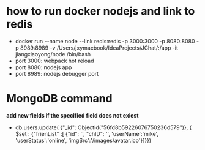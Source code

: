 how to run docker nodejs and link to redis
===============================================
- docker run --name node --link redis:redis -p 3000:3000 -p 8080:8080 -p 8989:8989 -v /Users/jxymacbook/IdeaProjects/JChat/:/app -it jiangxiaoyong/node /bin/bash
- port 3000: webpack hot reload
- port 8080: nodejs app
- port 8989: nodejs debugger port

MongoDB command
================================================
**add new fields if the specified field does not exiest**
- db.users.update( {"_id": ObjectId("56fd8b59226076750236d579")}, { $set : {"frienList" :[ {"id": '', "chID": '', 'userName':'mike', 'userStatus':'online', 'imgSrc':'/images/avatar.ico'}]}})

